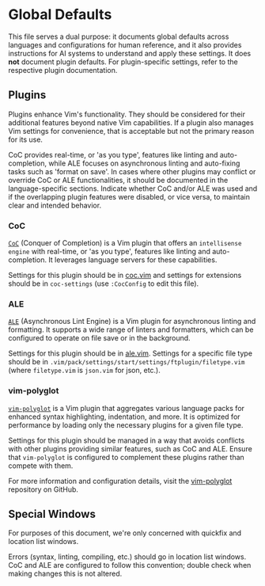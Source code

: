 # Global Defaults

This file serves a dual purpose: it documents global defaults across languages
and configurations for human reference, and it also provides instructions for
AI systems to understand and apply these settings. It does **not** document
plugin defaults. For plugin-specific settings, refer to the respective plugin
documentation.

## Plugins

Plugins enhance Vim's functionality. They should be considered for their
additional features beyond native Vim capabilities. If a plugin also manages
Vim settings for convenience, that is acceptable but not the primary reason
for its use.

CoC provides real-time, or 'as you type', features like linting and
auto-completion, while ALE focuses on asynchronous linting and auto-fixing
tasks such as 'format on save'. In cases where other plugins may conflict or
override CoC or ALE functionalities, it should be documented in the
language-specific sections. Indicate whether CoC and/or ALE was used and if
the overlapping plugin features were disabled, or vice versa, to maintain
clear and intended behavior.

### CoC

[`CoC`](https://github.com/neoclide/coc.nvim) (Conquer of Completion) is a Vim
plugin that offers an `intellisense engine` with real-time, or 'as you type',
features like linting and auto-completion. It leverages language servers for
these capabilities.

Settings for this plugin should be in
[coc.vim](../.vim/pack/settings/start/settings/plugin/coc.vim) and settings
for extensions should be in `coc-settings` (use `:CocConfig` to edit this
file).

### ALE

[`ALE`](https://github.com/dense-analysis/ale) (Asynchronous Lint Engine) is
a Vim plugin for asynchronous linting and formatting. It supports a wide range
of linters and formatters, which can be configured to operate on file save or
in the background.

Settings for this plugin should be in
[ale.vim](../.vim/pack/settings/start/settings/plugin/ale.vim). Settings for
a specific file type should be in
`.vim/pack/settings/start/settings/ftplugin/filetype.vim` (where
`filetype.vim` is `json.vim` for json, etc.).

### vim-polyglot

[`vim-polyglot`](https://github.com/sheerun/vim-polyglot) is a Vim plugin that
aggregates various language packs for enhanced syntax highlighting,
indentation, and more. It is optimized for performance by loading only the
necessary plugins for a given file type.

Settings for this plugin should be managed in a way that avoids conflicts with
other plugins providing similar features, such as CoC and ALE. Ensure that
`vim-polyglot` is configured to complement these plugins rather than compete
with them.

For more information and configuration details, visit the
[vim-polyglot](https://github.com/sheerun/vim-polyglot) repository on GitHub.

## Special Windows

For purposes of this document, we're only concerned with quickfix and
location list windows.

Errors (syntax, linting, compiling, etc.) should go in location list windows.
CoC and ALE are configured to follow this convention; double check when making
changes this is not altered.
